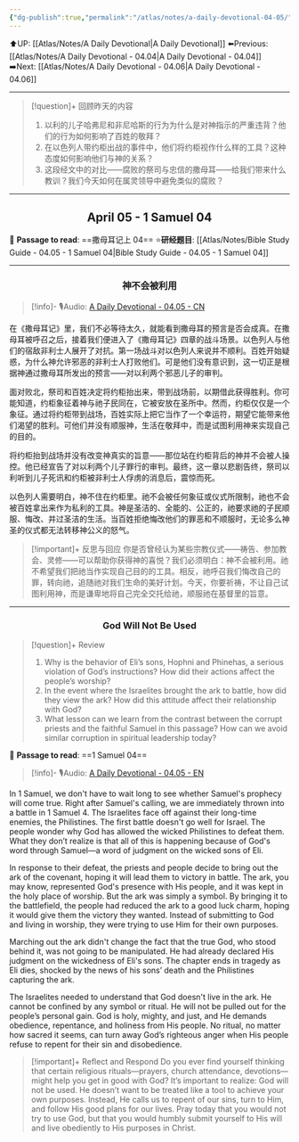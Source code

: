 ```yaml
---
{"dg-publish":true,"permalink":"/atlas/notes/a-daily-devotional-04-05/","noteIcon":""}
---
```


 ⬆️UP: [[Atlas/Notes/A Daily Devotional\|A Daily Devotional]]
⬅️Previous: [[Atlas/Notes/A Daily Devotional - 04.04\|A Daily Devotional - 04.04]]
➡️Next: [[Atlas/Notes/A Daily Devotional - 04.06\|A Daily Devotional - 04.06]]

---

> [!question]+ 回顾昨天的内容
> 1. ⁠以利的儿子哈弗尼和非尼哈斯的行为为什么是对神指示的严重违背？他们的行为如何影响了百姓的敬拜？
> 2. 在以色列人带约柜出战的事件中，他们将约柜视作什么样的工具？这种态度如何影响他们与神的关系？
> 3. 这段经文中的对比——腐败的祭司与忠信的撒母耳——给我们带来什么教训？我们今天如何在属灵领导中避免类似的腐败？


---
## <center>April 05 -  1 Samuel 04</center>

📖 **Passage to read**: ==撒母耳记上 04==
⭐**研经题目**: [[Atlas/Notes/Bible Study Guide - 04.05 - 1 Samuel 04\|Bible Study Guide - 04.05 - 1 Samuel 04]]

---
### <center>神不会被利用</center>

> [!info]- 🎙️Audio: [A Daily Devotional - 04.05 - CN]()

在《撒母耳记》里，我们不必等待太久，就能看到撒母耳的预言是否会成真。在撒母耳被呼召之后，接着我们便进入了《撒母耳记》四章的战斗场景。以色列人与他们的宿敌非利士人展开了对抗。第一场战斗对以色列人来说并不顺利。百姓开始疑惑，为什么神允许邪恶的非利士人打败他们。可是他们没有意识到，这一切正是根据神通过撒母耳所发出的预言——对以利两个邪恶儿子的审判。

面对败北，祭司和百姓决定将约柜抬出来，带到战场前，以期借此获得胜利。你可能知道，约柜象征着神与祂子民同在，它被安放在圣所中。然而，约柜仅仅是一个象征。通过将约柜带到战场，百姓实际上把它当作了一个幸运符，期望它能带来他们渴望的胜利。可他们并没有顺服神，生活在敬拜中，而是试图利用神来实现自己的目的。

将约柜抬到战场并没有改变神真实的旨意——那位站在约柜背后的神并不会被人操控。他已经宣告了对以利两个儿子罪行的审判。最终，这一章以悲剧告终，祭司以利听到儿子死讯和约柜被非利士人俘虏的消息后，震惊而死。

以色列人需要明白，神不住在约柜里。祂不会被任何象征或仪式所限制，祂也不会被百姓拿出来作为私利的工具。神是圣洁的、全能的、公正的，祂要求祂的子民顺服、悔改、并过圣洁的生活。当百姓拒绝悔改他们的罪恶和不顺服时，无论多么神圣的仪式都无法转移神公义的怒气。

> [!important]+ 反思与回应
你是否曾经认为某些宗教仪式——祷告、参加教会、灵修——可以帮助你获得神的喜悦？我们必须明白：神不会被利用。祂不希望我们把祂当作实现自己目的的工具。相反，祂呼召我们悔改自己的罪，转向祂，追随祂对我们生命的美好计划。今天，你要祈祷，不让自己试图利用神，而是谦卑地将自己完全交托给祂，顺服祂在基督里的旨意。


---
### <center>God Will Not Be Used</center>

> [!question]+ Review
> 1. ⁠Why is the behavior of Eli’s sons, Hophni and Phinehas, a serious violation of God’s instructions? How did their actions affect the people’s worship?
> 2. In the event where the Israelites brought the ark to battle, how did they view the ark? How did this attitude affect their relationship with God?
> 3. ⁠What lesson can we learn from the contrast between the corrupt priests and the faithful Samuel in this passage? How can we avoid similar corruption in spiritual leadership today?

📖 **Passage to read**: ==1 Samuel 04==

> [!info]- 🎙️Audio: [A Daily Devotional - 04.05 - EN]()  


In 1 Samuel, we don't have to wait long to see whether Samuel's prophecy will come true. Right after Samuel's calling, we are immediately thrown into a battle in 1 Samuel 4. The Israelites face off against their long-time enemies, the Philistines. The first battle doesn't go well for Israel. The people wonder why God has allowed the wicked Philistines to defeat them. What they don’t realize is that all of this is happening because of God's word through Samuel—a word of judgment on the wicked sons of Eli.

In response to their defeat, the priests and people decide to bring out the ark of the covenant, hoping it will lead them to victory in battle. The ark, you may know, represented God's presence with His people, and it was kept in the holy place of worship. But the ark was simply a symbol. By bringing it to the battlefield, the people had reduced the ark to a good luck charm, hoping it would give them the victory they wanted. Instead of submitting to God and living in worship, they were trying to use Him for their own purposes.

Marching out the ark didn't change the fact that the true God, who stood behind it, was not going to be manipulated. He had already declared His judgment on the wickedness of Eli's sons. The chapter ends in tragedy as Eli dies, shocked by the news of his sons’ death and the Philistines capturing the ark.

The Israelites needed to understand that God doesn't live in the ark. He cannot be confined by any symbol or ritual. He will not be pulled out for the people’s personal gain. God is holy, mighty, and just, and He demands obedience, repentance, and holiness from His people. No ritual, no matter how sacred it seems, can turn away God’s righteous anger when His people refuse to repent for their sin and disobedience.

> [!important]+ Reflect and Respond
Do you ever find yourself thinking that certain religious rituals—prayers, church attendance, devotions—might help you get in good with God? It’s important to realize: God will not be used. He doesn’t want to be treated like a tool to achieve your own purposes. Instead, He calls us to repent of our sins, turn to Him, and follow His good plans for our lives. Pray today that you would not try to use God, but that you would humbly submit yourself to His will and live obediently to His purposes in Christ.































